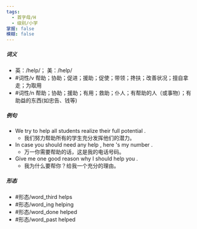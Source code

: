 ```yaml
---
tags:
  - 首字母/H
  - 级别/小学
掌握: false
模糊: false
---
```

##### 词义
- 英：/help/； 美：/help/
- #词性/v  帮助；协助；促进；援助；促使；带领；搀扶；改善状况；擅自拿走；为取用
- #词性/n  帮助；协助；援助；有用；救助；仆人；有帮助的人（或事物）；有助益的东西(如忠告、钱等)
##### 例句
- We try to help all students realize their full potential .
	- 我们努力帮助所有的学生充分发挥他们的潜力。
- In case you should need any help , here 's my number .
	- 万一你需要帮助的话，这是我的电话号码。
- Give me one good reason why I should help you .
	- 我为什么要帮你？给我一个充分的理由。
##### 形态
- #形态/word_third helps
- #形态/word_ing helping
- #形态/word_done helped
- #形态/word_past helped
